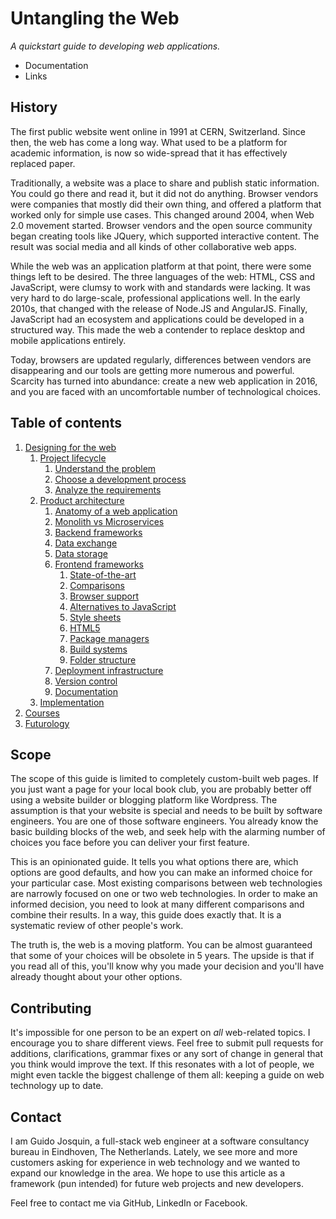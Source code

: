 # Untangling the Web

*A quickstart guide to developing web applications.*

- Documentation
- Links

## History

The first public website went online in 1991 at CERN, Switzerland. Since then, the web has come a long way. What used to be a platform for academic information, is now so wide-spread that it has effectively replaced paper.

Traditionally, a website was a place to share and publish static information. You could go there and read it, but it did not do anything. Browser vendors were companies that mostly did their own thing, and offered a platform that worked only for simple use cases. This changed around 2004, when Web 2.0 movement started. Browser vendors and the open source community began creating tools like JQuery, which supported interactive content. The result was social media and all kinds of other collaborative web apps.

While the web was an application platform at that point, there were some things left to be desired. The three languages of the web: HTML, CSS and JavaScript, were clumsy to work with and standards were lacking. It was very hard to do large-scale, professional applications well. In the early 2010s, that changed with the release of Node.JS and AngularJS. Finally, JavaScript had an ecosystem and applications could be developed in a structured way. This made the web a contender to replace desktop and mobile applications entirely.

Today, browsers are updated regularly, differences between vendors are disappearing and our tools are getting more numerous and powerful. Scarcity has turned into abundance: create a new web application in 2016, and you are faced with an uncomfortable number of technological choices.

## Table of contents

1. [Designing for the web](./designing-for-the-web.md)
	1. [Project lifecycle](./designing-for-the-web.md#project-lifecycle)
		1. [Understand the problem](./designing-for-the-web.md#understand-the-problem)
		1. [Choose a development process](./designing-for-the-web.md#choose-a-development-process)
		1. [Analyze the requirements](./designing-for-the-web.md#analyze-the-requirements)
	2. [Product architecture](./designing-for-the-web.md#product-architecture)
		1. [Anatomy of a web application](./designing-for-the-web.md#anatomy-of-a-web-application)
		2. [Monolith vs Microservices](./designing-for-the-web.md#monolith-vs-microservices)
		3. [Backend frameworks](./designing-for-the-web.md#backend-frameworks)
		4. [Data exchange](./designing-for-the-web.md#data-exchange)
		5. [Data storage](./designing-for-the-web.md#data-storage)
		6. [Frontend frameworks](./designing-for-the-web.md#frontend-frameworks)
			1. [State-of-the-art](./designing-for-the-web.md#state-of-the-art)
			2. [Comparisons](./designing-for-the-web.md#comparisons)
			3. [Browser support](./designing-for-the-web.md#browser-support)
			4. [Alternatives to JavaScript](./designing-for-the-web.md#alternatives-to-javascript)
			5. [Style sheets](./designing-for-the-web.md#style-sheets)
			6. [HTML5](./designing-for-the-web.md#html5)
			7. [Package managers](./designing-for-the-web.md#package-managers)
			8. [Build systems](./designing-for-the-web.md#build-systems)
			9. [Folder structure](./designing-for-the-web.md#folder-structure)
		7. [Deployment infrastructure](./designing-for-the-web.md#deployment-infrastructure)
		8. [Version control](./designing-for-the-web.md#version-control)
		9. [Documentation](./designing-for-the-web.md#documentation)
	3. [Implementation](./designing-for-the-web.md#implementation)
2. [Courses](./courses.md)
3. [Futurology](./futurology.md)

## Scope

The scope of this guide is limited to completely custom-built web pages. If you just want a page for your local book club, you are probably better off using a website builder or blogging platform like Wordpress. The assumption is that your website is special and needs to be built by software engineers. You are one of those software engineers. You already know the basic building blocks of the web, and seek help with the alarming number of choices you face before you can deliver your first feature.

This is an opinionated guide. It tells you what options there are, which options are good defaults, and how you can make an informed choice for your particular case. Most existing comparisons between web technologies are narrowly focused on one or two web technologies. In order to make an informed decision, you need to look at many different comparisons and combine their results. In a way, this guide does exactly that. It is a systematic review of other people's work.

The truth is, the web is a moving platform. You can be almost guaranteed that some of your choices will be obsolete in 5 years. The upside is that if you read all of this, you'll know why you made your decision and you'll have already thought about your other options.

## Contributing
It's impossible for one person to be an expert on *all* web-related topics. I encourage you to share different views. Feel free to submit pull requests for additions, clarifications, grammar fixes or any sort of change in general that you think would improve the text. If this resonates with a lot of people,
we might even tackle the biggest challenge of them all: keeping a guide on web technology up to date.


## Contact
I am Guido Josquin, a full-stack web engineer at a software consultancy bureau in Eindhoven, The Netherlands. Lately, we see more and more customers asking for experience in web technology and we wanted to expand our knowledge in the area. We hope to use this article as a framework (pun intended) for future web projects and new developers.

Feel free to contact me via GitHub, LinkedIn or Facebook. 
